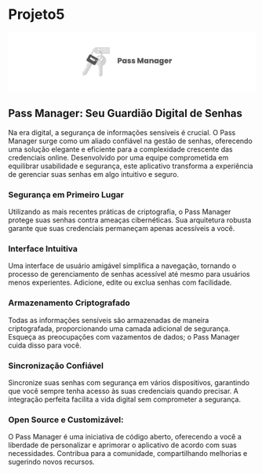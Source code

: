 # Projeto5

<img src="./.github/images/Header.png">

##  Pass Manager: Seu Guardião Digital de Senhas

Na era digital, a segurança de informações sensíveis é crucial. O Pass Manager surge como um aliado confiável na gestão de senhas, oferecendo uma solução elegante e eficiente para a complexidade crescente das credenciais online. Desenvolvido por uma equipe comprometida em equilibrar usabilidade e segurança, este aplicativo transforma a experiência de gerenciar suas senhas em algo intuitivo e seguro.

### Segurança em Primeiro Lugar 
Utilizando as mais recentes práticas de criptografia, o Pass Manager protege suas senhas contra ameaças cibernéticas. Sua arquitetura robusta garante que suas credenciais permaneçam apenas acessíveis a você.


### Interface Intuitiva
Uma interface de usuário amigável simplifica a navegação, tornando o processo de gerenciamento de senhas acessível até mesmo para usuários menos experientes. Adicione, edite ou exclua senhas com facilidade.

### Armazenamento Criptografado
Todas as informações sensíveis são armazenadas de maneira criptografada, proporcionando uma camada adicional de segurança. Esqueça as preocupações com vazamentos de dados; o Pass Manager cuida disso para você.

### Sincronização Confiável
Sincronize suas senhas com segurança em vários dispositivos, garantindo que você sempre tenha acesso às suas credenciais quando precisar. A integração perfeita facilita a vida digital sem comprometer a segurança.

### Open Source e Customizável:
O Pass Manager é uma iniciativa de código aberto, oferecendo a você a liberdade de personalizar e aprimorar o aplicativo de acordo com suas necessidades. Contribua para a comunidade, compartilhando melhorias e sugerindo novos recursos.
